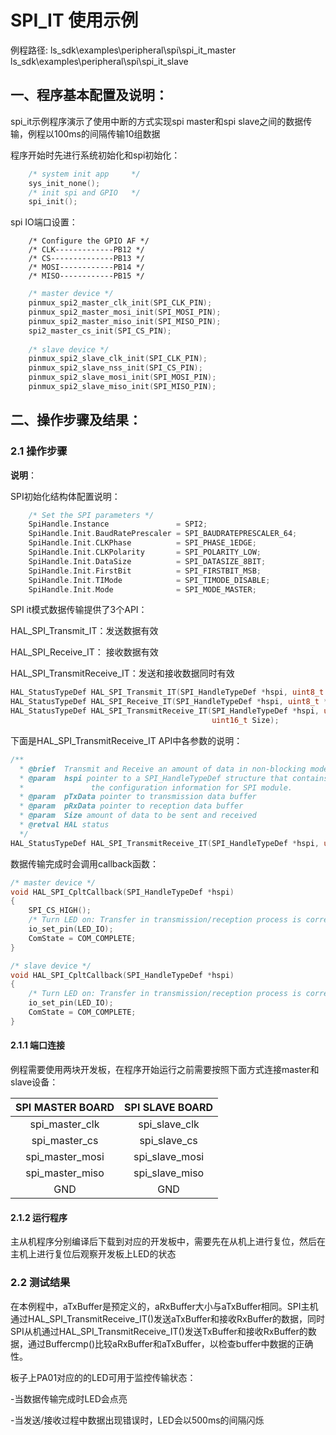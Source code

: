 # SPI_IT 使用示例

例程路径: ls_sdk\examples\peripheral\spi\spi_it_master
          ls_sdk\examples\peripheral\spi\spi_it_slave

## 一、程序基本配置及说明：

spi_it示例程序演示了使用中断的方式实现spi master和spi slave之间的数据传输，例程以100ms的间隔传输10组数据

程序开始时先进行系统初始化和spi初始化：

```c
    /* system init app     */
    sys_init_none();
    /* init spi and GPIO   */
    spi_init();
```

spi IO端口设置：

        /* Configure the GPIO AF */
        /* CLK-------------PB12 */	
        /* CS--------------PB13 */	
        /* MOSI------------PB14 */	
        /* MISO------------PB15 */
```C
    /* master device */
    pinmux_spi2_master_clk_init(SPI_CLK_PIN);
    pinmux_spi2_master_mosi_init(SPI_MOSI_PIN); 
    pinmux_spi2_master_miso_init(SPI_MISO_PIN);
    spi2_master_cs_init(SPI_CS_PIN);
 
    /* slave device */
    pinmux_spi2_slave_clk_init(SPI_CLK_PIN);
    pinmux_spi2_slave_nss_init(SPI_CS_PIN);
    pinmux_spi2_slave_mosi_init(SPI_MOSI_PIN);
    pinmux_spi2_slave_miso_init(SPI_MISO_PIN);
```

## 二、操作步骤及结果：

### 2.1 操作步骤

**说明**：

SPI初始化结构体配置说明：

```C
    /* Set the SPI parameters */
    SpiHandle.Instance               = SPI2;   						        /*选择SPI Instance */
    SpiHandle.Init.BaudRatePrescaler = SPI_BAUDRATEPRESCALER_64;		    /*设置时钟分频因子，fpclk/分频数=fSCK */
    SpiHandle.Init.CLKPhase          = SPI_PHASE_1EDGE;				        /*设置时钟相位，可选奇/偶数边沿采样 */
    SpiHandle.Init.CLKPolarity       = SPI_POLARITY_LOW;				    /*设置时钟极性CPOL，可选高/低电平*/
    SpiHandle.Init.DataSize          = SPI_DATASIZE_8BIT;				    /*设置SPI的数据帧长度，可选8/16位 */
    SpiHandle.Init.FirstBit          = SPI_FIRSTBIT_MSB;				    /*设置MSB/LSB先行 */
    SpiHandle.Init.TIMode            = SPI_TIMODE_DISABLE;			        /*指定是否启用TI模式 */
    SpiHandle.Init.Mode 			 = SPI_MODE_MASTER;		                /*设置SPI的主/从机模式,可选主机/从机 */
```

SPI it模式数据传输提供了3个API：

HAL_SPI_Transmit_IT：发送数据有效

HAL_SPI_Receive_IT： 接收数据有效

HAL_SPI_TransmitReceive_IT：发送和接收数据同时有效

```c
HAL_StatusTypeDef HAL_SPI_Transmit_IT(SPI_HandleTypeDef *hspi, uint8_t *pTxData, uint16_t Size)
HAL_StatusTypeDef HAL_SPI_Receive_IT(SPI_HandleTypeDef *hspi, uint8_t *pRxData, uint16_t Size)
HAL_StatusTypeDef HAL_SPI_TransmitReceive_IT(SPI_HandleTypeDef *hspi, uint8_t *pTxData, uint8_t *pRxData,
                                             uint16_t Size);
```

下面是HAL_SPI_TransmitReceive_IT API中各参数的说明：

```c
/**
  * @brief  Transmit and Receive an amount of data in non-blocking mode with Interrupt.
  * @param  hspi pointer to a SPI_HandleTypeDef structure that contains
  *               the configuration information for SPI module.
  * @param  pTxData pointer to transmission data buffer
  * @param  pRxData pointer to reception data buffer
  * @param  Size amount of data to be sent and received
  * @retval HAL status
  */
HAL_StatusTypeDef HAL_SPI_TransmitReceive_IT(SPI_HandleTypeDef *hspi, uint8_t *pTxData, uint8_t *pRxData, uint16_t Size)


```

数据传输完成时会调用callback函数：

```c
/* master device */
void HAL_SPI_CpltCallback(SPI_HandleTypeDef *hspi)
{
    SPI_CS_HIGH();
    /* Turn LED on: Transfer in transmission/reception process is correct */
    io_set_pin(LED_IO);
    ComState = COM_COMPLETE;
}

/* slave device */
void HAL_SPI_CpltCallback(SPI_HandleTypeDef *hspi)
{
    /* Turn LED on: Transfer in transmission/reception process is correct */
    io_set_pin(LED_IO);
    ComState = COM_COMPLETE;
}
```



#### 2.1.1 端口连接

例程需要使用两块开发板，在程序开始运行之前需要按照下面方式连接master和slave设备：

| SPI MASTER BOARD | SPI SLAVE BOARD |
| :--------------: | :-------------: |
|  spi_master_clk  |  spi_slave_clk  |
|  spi_master_cs   |  spi_slave_cs   |
| spi_master_mosi  | spi_slave_mosi  |
| spi_master_miso  | spi_slave_miso  |
|       GND        |       GND       |

#### 2.1.2  运行程序

主从机程序分别编译后下载到对应的开发板中，需要先在从机上进行复位，然后在主机上进行复位后观察开发板上LED的状态

### 2.2 测试结果

在本例程中，aTxBuffer是预定义的，aRxBuffer大小与aTxBuffer相同。SPI主机通过HAL_SPI_TransmitReceive_IT()发送aTxBuffer和接收RxBuffer的数据，同时SPI从机通过HAL_SPI_TransmitReceive_IT()发送TxBuffer和接收RxBuffer的数据，通过Buffercmp()比较aRxBuffer和aTxBuffer，以检查buffer中数据的正确性。 

板子上PA01对应的的LED可用于监控传输状态：

-当数据传输完成时LED会点亮

-当发送/接收过程中数据出现错误时，LED会以500ms的间隔闪烁